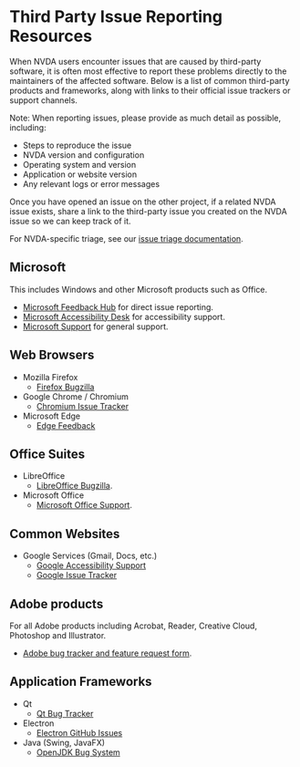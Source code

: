 # Third Party Issue Reporting Resources

When NVDA users encounter issues that are caused by third-party software, it is often most effective to report these problems directly to the maintainers of the affected software.
Below is a list of common third-party products and frameworks, along with links to their official issue trackers or support channels.

Note: When reporting issues, please provide as much detail as possible, including:

* Steps to reproduce the issue
* NVDA version and configuration
* Operating system and version
* Application or website version
* Any relevant logs or error messages

Once you have opened an issue on the other project, if a related NVDA issue exists, share a link to the third-party issue you created on the NVDA issue so we can keep track of it.

For NVDA-specific triage, see our [issue triage documentation](./README.md).

## Microsoft

This includes Windows and other Microsoft products such as Office.

* [Microsoft Feedback Hub](https://support.microsoft.com/en-au/windows/send-feedback-to-microsoft-with-the-feedback-hub-app-f59187f8-8739-22d6-ba93-f66612949332) for direct issue reporting.
* [Microsoft Accessibility Desk](https://www.microsoft.com/en-au/accessibility/disability-answer-desk) for accessibility support.
* [Microsoft Support](https://support.microsoft.com/) for general support.

## Web Browsers

* Mozilla Firefox
  * [Firefox Bugzilla](https://bugzilla.mozilla.org/)
* Google Chrome / Chromium
  * [Chromium Issue Tracker](https://issues.chromium.org/issues)
* Microsoft Edge
  * [Edge Feedback](https://techcommunity.microsoft.com/t5/microsoft-edge-insider/ct-p/MicrosoftEdgeInsider)

## Office Suites

* LibreOffice
  * [LibreOffice Bugzilla](https://bugs.documentfoundation.org/).
* Microsoft Office
  * [Microsoft Office Support](#Microsoft).

## Common Websites

* Google Services (Gmail, Docs, etc.)
  * [Google Accessibility Support](https://support.google.com/accessibility/)
  * [Google Issue Tracker](https://developers.google.com/issue-tracker)

## Adobe products

For all Adobe products including Acrobat, Reader, Creative Cloud, Photoshop and Illustrator.

* [Adobe bug tracker and feature request form](https://www.adobe.com/products/wishform.html).

## Application Frameworks

* Qt
  * [Qt Bug Tracker](https://bugreports.qt.io/)
* Electron
  * [Electron GitHub Issues](https://www.electronjs.org/docs/latest/development/issues#how-to-contribute-in-issues)
* Java (Swing, JavaFX)
  * [OpenJDK Bug System](https://bugs.openjdk.org/)
